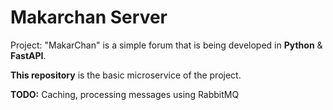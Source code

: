 # Makarchan Server

Project: "MakarChan" is a simple forum that is being developed in **Python** & **FastAPI**.

**This repository** is the basic microservice of the project.

**TODO:** Сaching, processing messages using RabbitMQ
